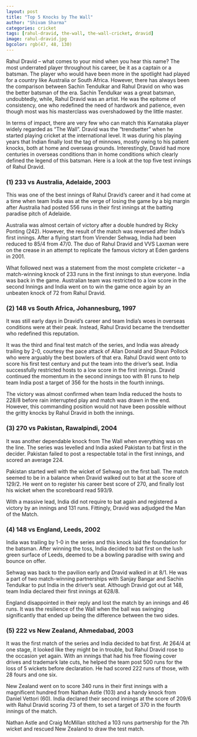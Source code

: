 ```yaml
---
layout: post
title: "Top 5 Knocks by The Wall"
author: "Shivam Sharma"
categories: cricket
tags: [rahul-dravid, the-wall, the-wall-cricket, dravid]
image: rahul-dravid.jpg
bgcolor: rgb(47, 48, 130)
---
```


Rahul Dravid – what comes to your mind when you hear this name? The most underrated player throughout his career, be it as a captain or a batsman. The player who would have been more in the spotlight had played for a country like Australia or South Africa. However, there has always been the comparison between Sachin Tendulkar and Rahul Dravid on who was the better batsman of the era. Sachin Tendulkar was a great batsman, undoubtedly, while, Rahul Dravid was an artist. He was the epitome of consistency, one who redefined the need of hardwork and patience, even though most was his masterclass was overshadowed by the little master.

In terms of impact, there are very few who can match this Karnataka player widely regarded as “The Wall”. Dravid was the “trendsetter” when he started playing cricket at the international level. It was during his playing years that Indian finally lost the tag of minnows, mostly owing to his patient knocks, both at home and overseas grounds. Interestingly, Dravid had more centuries in overseas conditions than in home conditions which clearly defined the legend of this batsman. Here is a look at the top five test innings of Rahul Dravid. 

<h3>(1) 233 vs Australia, Adelaide, 2003 </h3>

This was one of the best innings of Rahul Dravid’s career and it had come at a time when team India was at the verge of losing the game by a big margin after Australia had posted 556 runs in their first innings at the batting paradise pitch of Adelaide. 

Australia was almost certain of victory after a double hundred by Ricky Ponting (242). However, the result of the match was reversed after India’s first innings. After a flying start from Virender Sehwag, India had been reduced to 85/4 from 47/0. The duo of Rahul Dravid and VVS Laxman were on the crease in an attempt to replicate the famous victory at Eden gardens in 2001.

What followed next was a statement from the most complete cricketer – a match-winning knock of 233 runs in the first innings to stun everyone. India was back in the game. Australian team was restricted to a low score in the second Innings and India went on to win the game once again by an unbeaten knock of 72 from Rahul Dravid. 

<h3>(2) 148 vs South Africa, Johannesburg, 1997 </h3>

It was still early days in Dravid’s career and team India’s woes in overseas conditions were at their peak. Instead, Rahul Dravid became the trendsetter who redefined this reputation. 

It was the third and final test match of the series, and India was already trailing by 2-0, courtesy the pace attack of Allan Donald and Shaun Pollock who were arguably the best bowlers of that era. Rahul Dravid went onto to score his first test century and put the team into the driver’s seat. India successfully restricted hosts to a low score in the first innings. Dravid continued the momentum in the second innings too with 81 runs to help team India post a target of 356 for the hosts in the fourth innings. 

The victory was almost confirmed when team India reduced the hosts to 228/8 before rain interrupted play and match was drawn in the end. However, this commanding position would not have been possible without the gritty knocks by Rahul Dravid in both the innings. 

<h3>(3) 270 vs Pakistan, Rawalpindi, 2004 </h3>

It was another dependable knock from The Wall when everything was on the line. The series was levelled and India asked Pakistan to bat first in the decider. Pakistan failed to post a respectable total in the first innings, and scored an average 224. 

Pakistan started well with the wicket of Sehwag on the first ball. The match seemed to be in a balance when Dravid walked out to bat at the score of 129/2. He went on to register his career best score of 270, and finally lost his wicket when the scoreboard read 593/9. 

With a massive lead, India did not require to bat again and registered a victory by an innings and 131 runs. Fittingly, Dravid was adjudged the Man of the Match.

<h3>(4) 148 vs England, Leeds, 2002 </h3>

India was trailing by 1-0 in the series and this knock laid the foundation for the batsman. After winning the toss, India decided to bat first on the lush green surface of Leeds, deemed to be a bowling paradise with swing and bounce on offer. 

Sehwag was back to the pavilion early and Dravid walked in at 8/1. He was a part of two match-winning partnerships with Sanjay Bangar and Sachin Tendulkar to put India in the driver’s seat. Although Dravid got out at 148, team India declared their first innings at 628/8. 

England disappointed in their reply and lost the match by an innings and 46 runs. It was the resilience of the Wall when the ball was swinging significantly that ended up being the difference between the two sides. 

<h3>(5) 222 vs New Zealand, Ahmedabad, 2003 </h3>

It was the first match of the series and India decided to bat first. At 264/4 at one stage, it looked like they might be in trouble, but Rahul Dravid rose to the occasion yet again. With an innings that had his free flowing cover drives and trademark late cuts, he helped the team post 500 runs for the loss of 5 wickets before declaration. He had scored 222 runs of those, with 28 fours and one six. 

New Zealand went on to score 340 runs in their first innings with a magnificent hundred from Nathan Astle (103) and a handy knock from Daniel Vettori (60). India declared their second innings at the score of 209/6 with Rahul Dravid scoring 73 of them, to set a target of 370 in the fourth innings of the match. 

Nathan Astle and Craig McMillan stitched a 103 runs partnership for the 7th wicket and rescued New Zealand to draw the test match. 